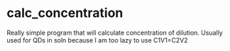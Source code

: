 # calc_concentration
Really simple program that will calculate concentration of dilution. Usually used for QDs in soln because I am too lazy to use C1V1=C2V2
